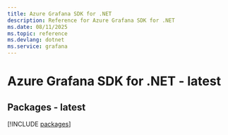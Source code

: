 ```yaml
---
title: Azure Grafana SDK for .NET
description: Reference for Azure Grafana SDK for .NET
ms.date: 08/11/2025
ms.topic: reference
ms.devlang: dotnet
ms.service: grafana
---
```

# Azure Grafana SDK for .NET - latest
## Packages - latest
[!INCLUDE [packages](grafana-index.md)]